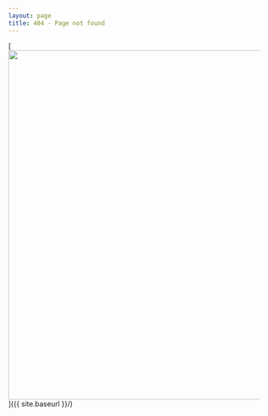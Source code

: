 ```yaml
---
layout: page
title: 404 - Page not found
---
```


[<img src="{{ site.baseurl }}/images/404_1.jpg" alt="" style="width: 700px;"/>]({{ site.baseurl }}/)